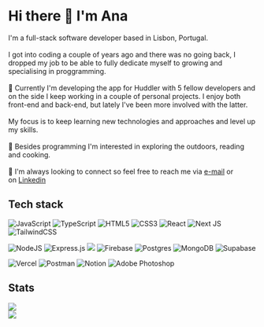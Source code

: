 # Hi there 👋 I'm Ana



I'm a full-stack software developer based in Lisbon, Portugal.<br><br>I got into coding a couple of years ago and there was no going back, I dropped my job to be able to fully dedicate myself to growing and specialising in proggramming.<br><br>🔭 Currently I'm developing the app for Huddler with 5 fellow developers and on the side I keep working in a couple of personal projects. I enjoy both front-end and back-end, but lately I've been more involved with the latter.<br><br>My focus is to keep learning new technologies and approaches and level up my skills.<br><br>🌱 Besides programming I'm interested in exploring the outdoors, reading and cooking.<br><br>💬 I'm always looking to connect so feel free to reach me via [e-mail](mailto:anaferrarifirmo@gmail.com) or on [Linkedin](https://www.linkedin.com/in/ana-ferrari-firmo/)


## Tech stack

![JavaScript](https://img.shields.io/badge/javascript-%23323330.svg?style=flat&logo=javascript&logoColor=%23F7DF1E)
![TypeScript](https://img.shields.io/badge/typescript-%23007ACC.svg?style=flat&logo=typescript&logoColor=white)
![HTML5](https://img.shields.io/badge/html5-%23E34F26.svg?style=flat&logo=html5&logoColor=white)
![CSS3](https://img.shields.io/badge/css3-%231572B6.svg?style=flat&logo=css3&logoColor=white)
![React](https://img.shields.io/badge/react-%2320232a.svg?style=flat&logo=react&logoColor=%2361DAFB)
![Next JS](https://img.shields.io/badge/Next-black?style=flat&logo=next.js&logoColor=white)
![TailwindCSS](https://img.shields.io/badge/tailwindcss-%2338B2AC.svg?style=flat&logo=tailwind-css&logoColor=white)


 ![NodeJS](https://img.shields.io/badge/node.js-6DA55F?style=flat&logo=node.js&logoColor=white)
 ![Express.js](https://img.shields.io/badge/express.js-%23404d59.svg?style=flat&logo=express&logoColor=%2361DAFB)
<span><img src="https://img.shields.io/badge/AWS-232F3E?logo=Amazon AWS&logoColor=white&style=flat" /><span>
 ![Firebase](https://img.shields.io/badge/firebase-%23039BE5.svg?style=flat&logo=firebase)
 ![Postgres](https://img.shields.io/badge/postgres-%23316192.svg?style=flat&logo=postgresql&logoColor=white)
 ![MongoDB](https://img.shields.io/badge/MongoDB-%234ea94b.svg?style=flat&logo=mongodb&logoColor=white)
 ![Supabase](https://img.shields.io/badge/Supabase-3ECF8E?style=flat&logo=supabase&logoColor=white)
 
 ![Vercel](https://img.shields.io/badge/vercel-%23000000.svg?style=flat&logo=vercel&logoColor=white)
 ![Postman](https://img.shields.io/badge/Postman-FF6C37?style=flat&logo=postman&logoColor=white)
 ![Notion](https://img.shields.io/badge/Notion-%23000000.svg?style=flat&logo=notion&logoColor=white)
 ![Adobe Photoshop](https://img.shields.io/badge/adobephotoshop-%2331A8FF.svg?style=flat&logo=adobephotoshop&logoColor=white)

## Stats
![](https://github-readme-stats.vercel.app/api?username=aferrarifirmo&theme=dark&hide_border=false&include_all_commits=false&count_private=false&show_icons=true)<br/>
![](https://github-readme-stats.vercel.app/api/top-langs/?username=aferrarifirmo&theme=dark&hide_border=false&include_all_commits=false&count_private=false&layout=compact)
